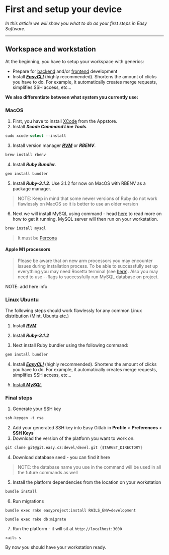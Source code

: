 # First and setup your device 

*In this article we will show you what to do as your first steps in Easy Software.*

---

## Workspace and workstation

At the beginning, you have to setup your workspace with generics: 

- Prepare for [backend](https://easysoftware.stoplight.io/docs/developer-portal-devs/docs/Backend_tutorials/BE-First_steps.md) and/or [frontend](https://easysoftware.stoplight.io/docs/developer-portal-devs/docs/Frontend_tutorials/FE-First_steps.md) development
- Install [***EasyCLI***](https://git.easy.cz/internal/easy_cli) (highly recommended). Shortens the amount of clicks you have to do. For example, it automatically creates merge requests, simplifies SSH access, etc...


**We also differentiate between what system you currently use:**

### MacOS

1. First, you have to install [XCode](https://apps.apple.com/cz/app/xcode/id497799835?mt=12) from the Appstore.
2. Install ***Xcode Command Line Tools***.
```go
sudo xcode-select --install
```
3. Install version manager ***[RVM](https://rvm.io/rvm/install)*** or ***RBENV***.
```go
brew install rbenv
```
4. Install ***Ruby Bundler***.
```go
gem install bundler
```
5. Install ***Ruby-3.1.2***. Use 3.1.2 for now on MacOS with RBENV as a package manager.
> 	NOTE: Keep in mind that some newer versions of Ruby do not work flawlessly on MacOS so it is better to use an older version
6. Next we will install MySQL using command - head [here](https://flaviocopes.com/mysql-how-to-install/) to read more on how to get it running. MySQL server will then run on your workstation.
```go
brew install mysql
```

<!-- theme: warning -->
> It must be [Percona](https://www.percona.com/doc/percona-server/8.0/index.html)

#### Apple M1 processors
<!-- theme: info -->
> Please be aware that on new arm processors you may encounter issues during installation process.
> To be able to successfully set up everything you may need Rosetta terminal (see [here](https://betterprogramming.pub/5-things-i-have-learned-when-using-the-m1-chip-macbook-air-a77f93c50381#5a64)).
> Also you may need to use --flags to successfully run MySQL database on project.

NOTE: add here info


### Linux Ubuntu
The following steps should work flawlessly for any common Linux distribution (Mint, Ubuntu etc.)
1. Install [***RVM***](https://rvm.io/rvm/install) 

2.  Install ***Ruby-3.1.2***

3. Next install Ruby bundler using the following command:
```go
gem install bundler
```
4. Install [***EasyCLI***](https://git.easy.cz/internal/easy_cli) (highly recommended). Shortens the amount of clicks you have to do. For example, it automatically creates merge requests, simplifies SSH access, etc...

5. [Install ***MySQL***](https://www.digitalocean.com/community/tutorials/how-to-install-mysql-on-ubuntu-18-04)


### Final steps
1. Generate your SSH key
```go
ssh-keygen -t rsa
```
2. Add your generated SSH key into Easy Gitlab in **Profile** > **Preferences** > **SSH Keys**
3. Download the version of the platform you want to work on. 
```go
git clone git@git.easy.cz:devel/devel.git {$TARGET_DIRECTORY}
```
4. Download database seed - you can find it here
> NOTE: the database name you use in the command will be used in all the future commands as well
5. Install the platform dependencies from the location on your workstation
```go
bundle install
```
6. Run migrations
```EasyProject
bundle exec rake easyproject:install RAILS_ENV=development
```
```Redmine
bundle exec rake db:migrate
```
7. Run the platform - it will sit at `http://localhost:3000`
```
rails s
```


By now you should have your workstation ready.
